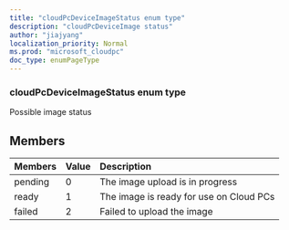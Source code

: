 ```yaml
---
title: "cloudPcDeviceImageStatus enum type"
description: "cloudPcDeviceImage status"
author: "jiajyang"
localization_priority: Normal
ms.prod: "microsoft_cloudpc"
doc_type: enumPageType
---
```


### cloudPcDeviceImageStatus enum type

Possible image status

## Members
|Members|Value|Description|
|:---|:---|:---|
|pending|0|The image upload is in progress|
|ready|1|The image is ready for use on Cloud PCs|
|failed|2|Failed to upload the image|